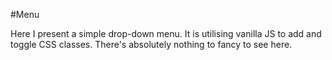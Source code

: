 #Menu

Here I present a simple drop-down menu. It is utilising vanilla JS to add and toggle CSS classes. There's absolutely nothing to fancy to see here.
